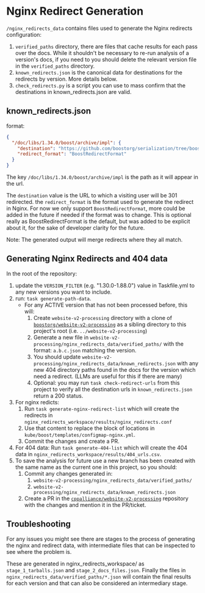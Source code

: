 # Nginx Redirect Generation

`/nginx_redirects_data` contains files used to generate the Nginx redirects configuration:

1. `verified_paths` directory, there are files that cache results for each pass over the docs. While it shouldn't be necessary to re-run analysis of a version's docs, if you need to you should delete the relevant version file in the `verified_paths` directory.
1. `known_redirects.json` is the canonical data for destinations for the redirects by version. More details below.
1. `check_redirects.py` is a script you can use to mass confirm that the destinations in known_redirects.json are valid.

## known_redirects.json
format:
```json
{
  "/doc/libs/1.34.0/boost/archive/impl": {
    "destination": "https://github.com/boostorg/serialization/tree/boost-1.34.0/include/boost/archive/impl",
    "redirect_format": "BoostRedirectFormat"
  }
}
```
The key `/doc/libs/1.34.0/boost/archive/impl` is the path as it will appear in the url.

The `destination` value is the URL to which a visiting user will be 301 redirected.
the `redirect_format` is the format used to generate the redirect in Nginx. For now we only support `BoostRedirectFormat`, more could be added in the future if needed if the format was to change. This is optional really as BoostRedirectFormat is the default, but was added to be explicit about it, for the sake of developer clarity for the future.

Note: The generated output will merge redirects where they all match.


## Generating Nginx Redirects and 404 data
In the root of the repository:

1. update the `VERSION_FILTER` (e.g. "1.30.0-1.88.0") value in Taskfile.yml to any new versions you want to include.
1. run: `task generate-path-data`.
   * For any ACTIVE version that has not been processed before, this will:
     1. Create `website-v2-processing` directory with a clone of [`boostorg/website-v2-processing`](https://github.com/cppalliance/website-v2-processing) as a sibling directory to this project's root (i.e. `../website-v2-processing`)
     1. Generate a new file in `website-v2-processing/nginx_redirects_data/verified_paths/` with the format: `a.b.c.json` matching the version.
     1. You should update `website-v2-processing/nginx_redirects_data/known_redirects.json` with any new 404 directory paths found in the docs for the version which need a redirect. (LLMs are useful for this if there are many)
     1. Optional: you may run `task check-redirect-urls` from this project to verify all the destination urls in `known_redirects.json` return a 200 status.
1. For nginx redicts:
   1. Run `task generate-nginx-redirect-list` which will create the redirects in `nginx_redirects_workspace/results/nginx_redirects.conf`
   1. Use that content to replace the block of locations in `kube/boost/templates/configmap-nginx.yml`.
   1. Commit the changes and create a PR.
1. For 404 data: Run `task generate-404-list` which will create the 404 data in `nginx_redirects_workspace/results/404_urls.csv`.
1. To save the analysis for future use a new branch has been created with the same name as the current one in this project, so you should:
   1. Commit any changes generated in:
      1. `website-v2-processing/nginx_redirects_data/verified_paths/`
      2. `website-v2-processing/nginx_redirects_data/known_redirects.json`
   1. Create a PR in the [`cppalliance/website-v2-processing`](https://github.com/cppalliance/website-v2-processing) repository with the changes and mention it in the PR/ticket.

## Troubleshooting

For any issues you might see there are stages to the process of generating the nginx and redirect data, with intermediate files that can be inspected to see where the problem is.

These are generated in nginx_redirects_workspace/ as `stage_1_tarballs.json` and `stage_2_docs_files.json`. Finally the files in `nginx_redirects_data/verified_paths/*.json` will contain the final results for each version and that can also be considered an intermediary stage.
